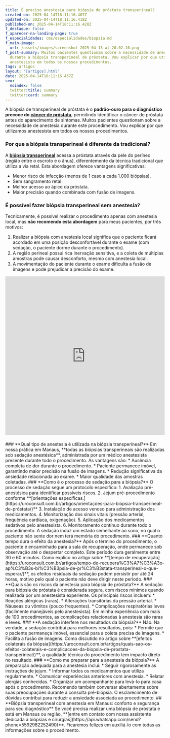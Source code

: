 ```yaml
---
title: É preciso anestesia para biópsia de próstata transperineal?
created-on: 2025-04-14T18:11:16.407Z
updated-on: 2025-04-14T18:11:16.418Z
published-on: 2025-04-14T18:11:16.428Z
f_destaque: false
f_aparecer-na-landing-page: true
f_especialidades: cms/especialidades/biopsia.md
f_main-image:
  url: /assets/images/screenshot-2025-04-13-at-20.02.10.png
f_post-summary: Muitos pacientes questionam sobre a necessidade de anestesia
  durante a biópsia transperineal de próstata. Vou explicar por que utilizamos
  anestesista em todos os nossos procedimentos.
tags: artigos
layout: "[artigos].html"
date: 2025-04-14T18:11:16.437Z
seo:
  noindex: false
  twitter:title: summary
  twitter:card: summary
---
```

A biópsia de transperineal de próstata é o **padrão-ouro para o diagnóstico precoce do [câncer de próstata](https://uroconsult.com.br/artigos/cancer-de-prostata-a-importancia-do-diagnostico-precoce/)**, permitindo identificar o câncer de próstata antes do aparecimento de sintomas. Muitos pacientes questionam sobre a necessidade de anestesia durante este procedimento. Vou explicar por que utilizamos anestesista em todos os nossos procedimentos.
### **Por que a biópsia transperineal é diferente da tradicional?**
A **[biópsia transperineal](https://uroconsult.com.br/artigos/biopsia-de-prostata-transperineal-em-manaus/)** acessa a próstata através da pele do períneo (região entre o escroto e o ânus), diferentemente da técnica tradicional que utiliza a via retal. Esta abordagem oferece vantagens significativas:
* Menor risco de infecção (menos de 1 caso a cada 1.000 biópsias).
* Sem sangramento retal.
* Melhor acesso ao ápice da próstata.
* Maior precisão quando combinada com fusão de imagens.
### **É possível fazer biópsia transperineal sem anestesia?**
Tecnicamente, é possível realizar o procedimento apenas com anestesia local, mas **não recomendo esta abordagem** para meus pacientes, por três motivos:
1. Realizar a biópsia com anestesia local significa que o paciente ficará acordado em uma posição desconfortável durante o exame (com sedação, o paciente dorme durante o procedimento).
2. A região perineal possui rica inervação sensitiva, e a coleta de múltiplas amostras pode causar desconforto, mesmo com anestesia local.
3. A movimentação do paciente durante o exame dificulta a fusão de imagens e pode prejudicar a precisão do exame.
<div style="text-align: center; margin-bottom: 20px;">
  <iframe
    width="100%"
    height="500"
    src="https://www.youtube.com/embed/WHQ7VUIqQzU"
    title="Demonstração real de uma biópsia de próstata com fusão de imagens"
    frameborder="0"
    allow="accelerometer; autoplay; clipboard-write; encrypted-media; gyroscope; picture-in-picture; web-share"
    referrerpolicy="strict-origin-when-cross-origin"
    allowfullscreen
    id="responsive-video"
    style="max-width: 800px; margin: 0 auto; display: block;"
  ></iframe>
  <script>
    function adjustIframeHeight() {
      var iframe = document.getElementById('responsive-video');
      if (window.innerWidth < 768) {
        iframe.style.height = '300px'; // Altura para celular
      } else {
        iframe.style.height = '500px'; // Altura para desktop
      }
    }  </script>
</div>
### **Qual tipo de anestesia é utilizada na biópsia transperineal?**
Em nossa prática em Manaus, **todas as biópsias transperineais são realizadas sob sedação anestésica**, administrada por um médico anestesista presente durante todo o procedimento. As vantagens são:
* Ausência completa de dor durante o procedimento.
* Paciente permanece imóvel, garantindo maior precisão na fusão de imagens.
* Redução significativa da ansiedade relacionada ao exame.
* Maior qualidade das amostras coletadas.
### **Como é o processo de sedação para a biópsia?**
O processo de sedação segue um protocolo específico:
1. Avaliação pré-anestésica para identificar possíveis riscos.
2. Jejum pré-procedimento conforme **[orientações específicas.](https://uroconsult.com.br/artigos/orientações-para-biópsia-transperineal-de-próstata/)**
3. Instalação de acesso venoso para administração dos medicamentos.
4. Monitorização dos sinais vitais (pressão arterial, frequência cardíaca, oxigenação).
5. Aplicação dos medicamentos sedativos pelo anestesista.
6. Monitoramento contínuo durante todo o procedimento.
A sedação induz um estado semelhante ao sono, no qual o paciente não sente dor nem terá memória do procedimento.
### **Quanto tempo dura o efeito da anestesia?**
Após o término do procedimento, o paciente é encaminhado para a sala de recuperação, onde permanece sob observação até o despertar completo. Este período dura geralmente entre 30 e 60 minutos. Como explico no artigo sobre **[tempo de recuperação](https://uroconsult.com.br/artigos/tempo-de-recupera%C3%A7%C3%A3o-ap%C3%B3s-bi%C3%B3psia-de-pr%C3%B3stata-transperineal-o-que-esperar/)**, os efeitos residuais da sedação podem persistir por até 24 horas, motivo pelo qual o paciente não deve dirigir neste período.
### **Quais são os riscos da anestesia para biópsia de próstata?**
A sedação para biópsia de próstata é considerada segura, com riscos mínimos quando realizada por um anestesista experiente. Os principais riscos incluem:
* Reações alérgicas (raras).
* Alterações transitórias da pressão arterial.
* Náuseas ou vômitos (pouco frequentes).
* Complicações respiratórias leves (facilmente manejáveis pelo anestesista).
Em minha experiência com mais de 100 procedimentos, as complicações relacionadas à anestesia são raras e leves.
### **A sedação interfere nos resultados da biópsia?**
Não. Na verdade, a sedação contribui para melhores resultados, pois:
* Permite que o paciente permaneça imóvel, essencial para a coleta precisa de imagens.
* Facilita a fusão de imagens.
Como discutido no artigo sobre **[efeitos colaterais da biópsia](https://uroconsult.com.br/artigos/quais-sao-os-efeitos-colaterais-e-complicacoes-da-biopsia-de-prostata-transperineal/)**, a qualidade técnica do procedimento tem impacto direto no resultado.
### **Como me preparar para a anestesia da biópsia?**
A preparação adequada para a anestesia inclui:
* Seguir rigorosamente as instruções de jejum.
* Informar todos os medicamentos que utiliza regularmente.
* Comunicar experiências anteriores com anestesia.
* Relatar alergias conhecidas.
* Organizar um acompanhante para levá-lo para casa após o procedimento.
Recomendo também conversar abertamente sobre suas preocupações durante a consulta pré-biópsia. O esclarecimento de dúvidas contribui para reduzir a ansiedade associada ao procedimento.
## **Biópsia transperineal com anestesia em Manaus: conforto e segurança para seu diagnóstico**
Se você precisa realizar uma biópsia de próstata e está em Manaus ou região, **[entre em contato com nossa assistente dedicada a biópsias e cirurgias](https://api.whatsapp.com/send?phone=5592982252490)**. Ficaremos felizes em auxiliá-lo com todas as informações sobre o procedimento.